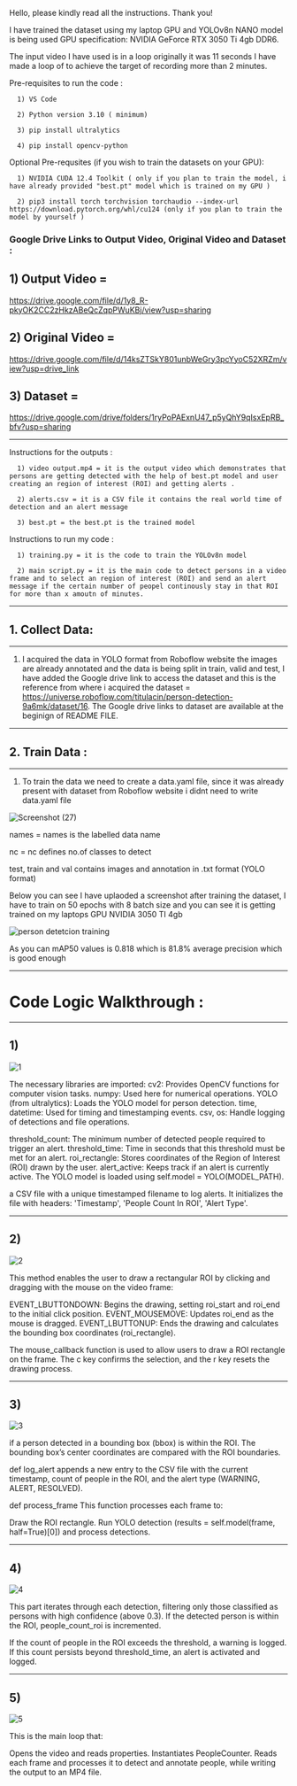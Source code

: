 Hello, please kindly read all the instructions. Thank you!

I have trained the dataset using my laptop GPU and YOLOv8n NANO model is being used
GPU specification: NVIDIA GeForce RTX 3050 Ti 4gb DDR6.

The input video I have used is in a loop originally it was 11 seconds I have made a loop of to achieve the target of recording more than 2 minutes.


Pre-requisites to run the code :

      1) VS Code 
      
      2) Python version 3.10 ( minimum)
      
      3) pip install ultralytics
      
      4) pip install opencv-python
      
      
Optional Pre-requsites (if you wish to train the datasets on your GPU):

      1) NVIDIA CUDA 12.4 Toolkit ( only if you plan to train the model, i have already provided "best.pt" model which is trained on my GPU ) 
      
      2) pip3 install torch torchvision torchaudio --index-url https://download.pytorch.org/whl/cu124 (only if you plan to train the model by yourself )



### Google Drive Links to Output Video, Original Video and Dataset :

## 1) Output Video = 
      
https://drive.google.com/file/d/1y8_R-pkyOK2CC2zHkzABeQcZqpPWuKBj/view?usp=sharing
      
## 2) Original Video = 
      
https://drive.google.com/file/d/14ksZTSkY801unbWeGry3pcYyoC52XRZm/view?usp=drive_link
      
## 3) Dataset =
       
https://drive.google.com/drive/folders/1ryPoPAExnU47_p5yQhY9qIsxEpRB_bfv?usp=sharing

---

Instructions for the outputs :

      1) video output.mp4 = it is the output video which demonstrates that persons are getting detected with the help of best.pt model and user creating an region of interest (ROI) and getting alerts .
      
      2) alerts.csv = it is a CSV file it contains the real world time of detection and an alert message
      
      3) best.pt = the best.pt is the trained model


Instructions to run my code :

      1) training.py = it is the code to train the YOLOv8n model
      
      2) main script.py = it is the main code to detect persons in a video frame and to select an region of interest (ROI) and send an alert message if the certain number of peopel continously stay in that ROI for more than x amoutn of minutes. 


---

## 1. Collect Data:

---

 1) I acquired the data in YOLO format from Roboflow website the images are already annotated and the data is being split in train, valid and test, I have added the Google drive link to access the dataset             and this is the reference from where i acquired the dataset = https://universe.roboflow.com/titulacin/person-detection-9a6mk/dataset/16. The Google drive links to dataset are available at the beginign of          README FILE.
    
  ---

## 2. Train Data :

---
   
 1) To train the data we need to create a data.yaml file, since it was already present with dataset from Roboflow website i didnt need to write data.yaml file 


![Screenshot (27)](https://github.com/user-attachments/assets/b47edb68-a385-4fe9-8ee6-2b3c165c5f02)


names = names is the labelled data name

nc = nc defines no.of classes to detect

test, train and val contains images and annotation in .txt format (YOLO format)

Below you can see I have uplaoded a screenshot after training the dataset,  I have to train on 50 epochs with 8 batch size and you can see it is getting trained on my laptops GPU NVIDIA 3050 TI 4gb

![person detetcion training](https://github.com/user-attachments/assets/d9e5a6aa-9396-4f6a-a586-22385acea2c5)

As you can mAP50 values is 0.818 which is 81.8% average precision which is good enough

---


# Code Logic Walkthrough :
 ---
   
## 1)
   
   ![1](https://github.com/user-attachments/assets/0fe622f2-b4f4-4d58-b772-7e0def883fc8)


The necessary libraries are imported:
cv2: Provides OpenCV functions for computer vision tasks.
numpy: Used here for numerical operations.
YOLO (from ultralytics): Loads the YOLO model for person detection.
time, datetime: Used for timing and timestamping events.
csv, os: Handle logging of detections and file operations.

threshold_count: The minimum number of detected people required to trigger an alert.
threshold_time: Time in seconds that this threshold must be met for an alert.
roi_rectangle: Stores coordinates of the Region of Interest (ROI) drawn by the user.
alert_active: Keeps track if an alert is currently active.
The YOLO model is loaded using self.model = YOLO(MODEL_PATH).

a CSV file with a unique timestamped filename to log alerts. It initializes the file with headers: 'Timestamp', 'People Count In ROI', 'Alert Type'.

---

## 2)    

![2](https://github.com/user-attachments/assets/190f8195-7719-489d-a340-13a1a403d461)

This method enables the user to draw a rectangular ROI by clicking and dragging with the mouse on the video frame:

EVENT_LBUTTONDOWN: Begins the drawing, setting roi_start and roi_end to the initial click position.
EVENT_MOUSEMOVE: Updates roi_end as the mouse is dragged.
EVENT_LBUTTONUP: Ends the drawing and calculates the bounding box coordinates (roi_rectangle).

The mouse_callback function is used to allow users to draw a ROI rectangle on the frame.
The c key confirms the selection, and the r key resets the drawing process.

---


## 3) 

![3](https://github.com/user-attachments/assets/4708d7fe-d18f-41c5-b67f-eb9ec1e9ff41)

if a person detected in a bounding box (bbox) is within the ROI. The bounding box’s center coordinates are compared with the ROI boundaries.

def log_alert appends a new entry to the CSV file with the current timestamp, count of people in the ROI, and the alert type (WARNING, ALERT, RESOLVED).

def process_frame
This function processes each frame to:

Draw the ROI rectangle.
Run YOLO detection (results = self.model(frame, half=True)[0]) and process detections.

---


## 4)

![4](https://github.com/user-attachments/assets/9258f509-9835-44d5-a345-73930f7242a3)


This part iterates through each detection, filtering only those classified as persons with high confidence (above 0.3). If the detected person is within the ROI, people_count_roi is incremented.

If the count of people in the ROI exceeds the threshold, a warning is logged. If this count persists beyond threshold_time, an alert is activated and logged.

---

## 5) 

![5](https://github.com/user-attachments/assets/ed648c0e-70ef-4d3a-8407-8978445db83c)

This is the main loop that:

Opens the video and reads properties.
Instantiates PeopleCounter.
Reads each frame and processes it to detect and annotate people, while writing the output to an MP4 file.






